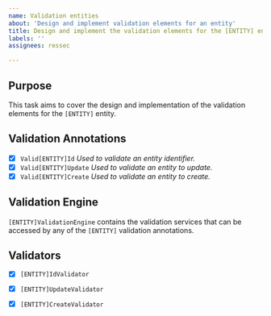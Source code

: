 ```yaml
---
name: Validation entities
about: 'Design and implement validation elements for an entity'
title: Design and implement the validation elements for the [ENTITY] entity
labels: ''
assignees: ressec

---
```


## Purpose

This task aims to cover the design and implementation of the validation elements for the `[ENTITY]` entity.

## Validation Annotations

- [x] `Valid[ENTITY]Id` _Used to validate an entity identifier._
- [x] `Valid[ENTITY]Update` _Used to validate an entity to update._
- [x] `Valid[ENTITY]Create` _Used to validate an entity to create._

## Validation Engine

`[ENTITY]ValidationEngine` contains the validation services that can be accessed by any of the `[ENTITY]` validation annotations.

##  Validators

- [x] `[ENTITY]IdValidator`
- [x] `[ENTITY]UpdateValidator`
- [x] `[ENTITY]CreateValidator` 

